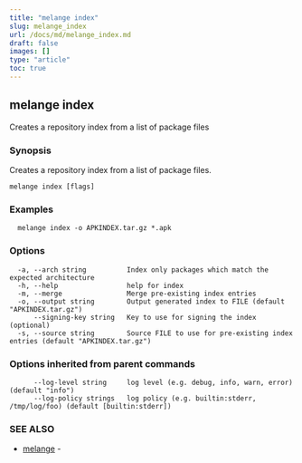 ```yaml
---
title: "melange index"
slug: melange_index
url: /docs/md/melange_index.md
draft: false
images: []
type: "article"
toc: true
---
```

## melange index

Creates a repository index from a list of package files

### Synopsis

Creates a repository index from a list of package files.

```
melange index [flags]
```

### Examples

```
  melange index -o APKINDEX.tar.gz *.apk
```

### Options

```
  -a, --arch string          Index only packages which match the expected architecture
  -h, --help                 help for index
  -m, --merge                Merge pre-existing index entries
  -o, --output string        Output generated index to FILE (default "APKINDEX.tar.gz")
      --signing-key string   Key to use for signing the index (optional)
  -s, --source string        Source FILE to use for pre-existing index entries (default "APKINDEX.tar.gz")
```

### Options inherited from parent commands

```
      --log-level string     log level (e.g. debug, info, warn, error) (default "info")
      --log-policy strings   log policy (e.g. builtin:stderr, /tmp/log/foo) (default [builtin:stderr])
```

### SEE ALSO

* [melange](/docs/md/melange.md)	 - 


